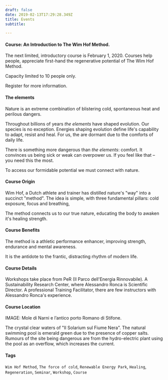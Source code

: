 ```yaml
---
draft: false
date: 2019-02-13T17:29:28.349Z
title: Events
subtitle:

---
```


#### Course: An Introduction to The Wim Hof Method.

The next limited, introductory course is February 1, 2020. Courses help people, appreciate first-hand the regenerative potential of The Wim Hof Method.

Capacity limited to 10 people only.

Register for more information.

#### The elements

Nature is an extreme combination of blistering cold, spontaneous heat and perilous dangers.

Throughout billions of years _the elements_ have shaped evolution. Our species is no exception. Energies shaping evolution define life's capability to adapt, resist and heal. For us, the are dormant due to the comforts of daily life.
 <!--and environmental conveniences.-->

There is something more dangerous than _the elements_: comfort. It convinces us being sick or weak can overpower us. If you feel like that – you need this the most.

To access our formidable potential we must connect with nature.

#### Course Origin

Wim Hof, a Dutch athlete and trainer has distilled nature's "way" into a succinct "method". The idea is simple, with three fundamental pillars: cold exposure, focus and breathing,

The method connects us to our true nature, educating the body to awaken it's healing strength.

#### Course Benefits

The method is a athletic performance enhancer, improving strength, endurance and mental awareness.

It is the antidote to the frantic, distracting rhythm of modern life.

#### Course Details

Workshops take place from PeR (Il Parco dell'Energia Rinnovabile). A Sustainability Research Center, where Alessandro Ronca is Scientific Director. A professional Training Facilitator, there are few instructors with Alessandro Ronca's experience.

#### Course Location

IMAGE: Mole di Narni e l’antico porto Romano di Stifone.

The crystal clear waters of "Il Solarium sul Fiume Nera". The natural swimming pool is emerald green due to the presence of copper salts. Rumours of the site being dangerous are from the hydro-electric plant using the pool as an overflow, which increases the current.

#### Tags

`Wim Hof Method`, `The force of cold`, `Renewable Energy Park`, `Healing`, `Regeneration`, `Seminar`, `Workshop`, `Course`
